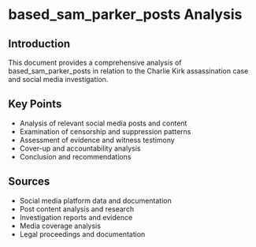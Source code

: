# based_sam_parker_posts Analysis

## Introduction

This document provides a comprehensive analysis of based_sam_parker_posts in relation to the Charlie Kirk assassination case and social media investigation.

## Key Points

- Analysis of relevant social media posts and content
- Examination of censorship and suppression patterns
- Assessment of evidence and witness testimony
- Cover-up and accountability analysis
- Conclusion and recommendations

## Sources
- Social media platform data and documentation
- Post content analysis and research
- Investigation reports and evidence
- Media coverage analysis
- Legal proceedings and documentation
